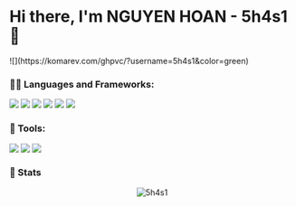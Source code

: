 # Hi there, I'm NGUYEN HOAN - 5h4s1 👋

<p align="left">
![](https://komarev.com/ghpvc/?username=5h4s1&color=green) 
</p>

<h3 align="left">👨‍💻 Languages and Frameworks:</h3>

<p>
 
![](https://komarev.com/ghpvc/?username=5h4s1&color=green)
![](https://badges.aleen42.com/src/node.svg)
![](https://badges.aleen42.com/src/python.svg)
![](/assets/php.svg)
![](/assets/mysql.svg)
![](/assets/discord-js.svg)
</p>


<h3 align="left">🔧 Tools:</h3>
<p>
 
![](https://badges.aleen42.com/src/visual_studio_code.svg)
![](https://badges.aleen42.com/src/docker.svg)
![](/assets/linux.svg) 
 
</p>
<h3>🎉 Stats</h3>
<p align="center">
<img src="https://github-readme-stats.vercel.app/api?username=5h4s1&show_icons=true&theme=dracula&count_private=true" alt="5h4s1">
</p>
